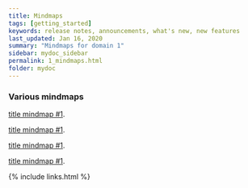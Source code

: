 ```yaml
---
title: Mindmaps
tags: [getting_started]
keywords: release notes, announcements, what's new, new features
last_updated: Jan 16, 2020
summary: "Mindmaps for domain 1"
sidebar: mydoc_sidebar
permalink: 1_mindmaps.html
folder: mydoc
---
```


### Various mindmaps

[title mindmap #1](https://github.com/tomjoht/jekylldoctheme-separate-outputs).

[title mindmap #1](https://github.com/tomjoht/jekylldoctheme-separate-outputs).

[title mindmap #1](https://github.com/tomjoht/jekylldoctheme-separate-outputs).

[title mindmap #1](https://github.com/tomjoht/jekylldoctheme-separate-outputs).



{% include links.html %}
